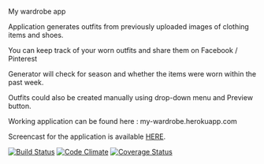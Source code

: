 My wardrobe app

Application generates outfits from previously uploaded images of clothing items and shoes.

You can keep track of your worn outfits and share them on Facebook / Pinterest

Generator will check for season and whether the items were worn within the past week.

Outfits could also be created manually using drop-down menu and Preview button.

Working application can be found here : my-wardrobe.herokuapp.com

Screencast for the application is available [HERE](https://vimeo.com/121212431).

[![Build Status](https://travis-ci.org/tamarochka/My-wardrobe.svg?branch=master)](https://travis-ci.org/tamarochka/My-wardrobe) [![Code Climate](https://codeclimate.com/github/tamarochka/My-wardrobe.png)](https://codeclimate.com/github/tamarochka/My-wardrobe)
[![Coverage Status](https://coveralls.io/repos/tamarochka/My-wardrobe/badge.svg?branch=master)](https://coveralls.io/r/tamarochka/My-wardrobe?branch=master)
